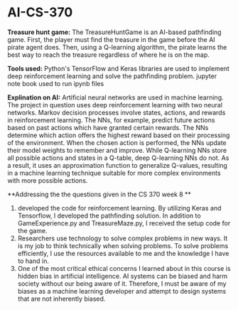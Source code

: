 # AI-CS-370

**Treasure hunt game:**
The TreasureHuntGame is an AI-based pathfinding game. First, the player must find the treasure in the game before the AI pirate agent does. Then, using a Q-learning algorithm, the pirate learns the best way to reach the treasure regardless of where he is on the map.

**Tools used:** 
Python's TensorFlow and Keras libraries are used to implement deep reinforcement learning and solve the pathfinding problem.
jupyter note book used to run ipynb files

**Explination on AI:**
Artificial neural networks are used in machine learning. The project in question uses deep reinforcement learning with two neural networks. Markov decision processes involve states, actions, and rewards in reinforcement learning. The NNs, for example, predict future actions based on past actions which have granted certain rewards. The NNs determine which action offers the highest reward based on their processing of the environment. When the chosen action is performed, the NNs update their model weights to remember and improve.
While Q-learning NNs store all possible actions and states in a Q-table, deep Q-learning NNs do not. As a result, it uses an approximation function to generalize Q-values, resulting in a machine learning technique suitable for more complex environments with more possible actions.

**Addressing the the questions given in the CS 370 week 8 **
1. developed the code for reinforcement learning. By utilizing Keras and Tensorflow, I developed the pathfinding solution. In addition to GameExperience.py and TreasureMaze.py, I received the setup code for the game.
2. Researchers use technology to solve complex problems in new ways. It is my job to think technically when solving problems. To solve problems efficiently, I use the resources available to me and the knowledge I have to hand in.
3. One of the most critical ethical concerns I learned about in this course is hidden bias in artificial intelligence. AI systems can be biased and harm society without our being aware of it. Therefore, I must be aware of my biases as a machine learning developer and attempt to design systems that are not inherently biased.
